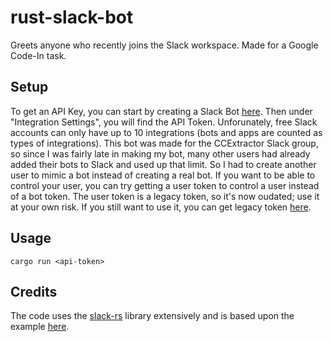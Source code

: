 # rust-slack-bot
Greets anyone who recently joins the Slack workspace. Made for a Google Code-In task.

## Setup

To get an API Key, you can start by creating a Slack Bot [here](https://my.slack.com/services/new/bot). Then under "Integration Settings", you will find the API Token.
Unforunately, free Slack accounts can only have up to 10 integrations (bots and apps are counted as types of integrations). This bot was made for the CCExtractor Slack group, so since I was fairly late in making my bot, many other users had already added their bots to Slack and used up that limit.
So I had to create another user to mimic a bot instead of creating a real bot. If you want to be able to control your user, you can try getting a user token to control a user instead of a bot token. The user token is a legacy token, so it's now oudated; use it at your own risk. If you still want to use it, you can get legacy token [here](https://api.slack.com/custom-integrations/legacy-tokens).

## Usage
`cargo run <api-token>`

## Credits
The code uses the [slack-rs](https://github.com/slack-rs/slack-rs) library extensively and is based upon the example [here](https://github.com/slack-rs/slack-rs/blob/master/examples/slack_example.rs).
